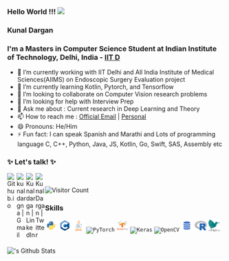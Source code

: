 ### Hello World !!! <img src="https://raw.githubusercontent.com/MartinHeinz/MartinHeinz/master/wave.gif" width="30px">


### Kunal Dargan

### I'm a Masters in Computer Science Student at Indian Institute of Technology, Delhi, India - [IIT D](https://home.iitd.ac.in/)

- 🔭 I’m currently working with IIT Delhi and All India Institute of Medical Sciences(AIIMS) on Endoscopic Surgery Evaluation project
- 🌱 I’m currently learning Kotlin, Pytorch, and Tensorflow
- 👯 I’m looking to collaborate on Computer Vision research problems
- 🤔 I’m looking for help with Interview Prep
- 💬 Ask me about : Current research in Deep Learning and Theory
- 📫 How to reach me : [Official Email](mailto:kunal.dargan@cse.iitd.ac.in) | [Personal](mailto:kdkunal.94@gmail.com)
- 😄 Pronouns: He/Him
- ⚡ Fun fact: I can speak Spanish and Marathi and Lots of programming language C, C++, Python, Java, JS, Kotlin, Go, Swift, SAS, Assembly etc

### ✨ Let's talk! ✨

[<img align="left" alt="Github.io" width="22px" src="https://img.icons8.com/color/96/000000/thinking-male--v1.png"/>](https://kunaldargan.github.io/)
[<img align="left" alt="kunal dargna | Gmail" width="22px" src="https://img.icons8.com/office/96/000000/gmail-login.png"/>](mailto:kdkunal.94@gmail.com)
[<img align="left" alt="Kunal dargan | LinkedIn" width="22px" src="https://img.icons8.com/color/96/000000/linkedin.png"/>](https://www.linkedin.com/in/kunaldargan/)
[<img align="left" alt="Kunal Dargan | Twitter" width="22px" src="https://img.icons8.com/color/48/000000/twitter--v2.png"/>](https://twitter.com/kunaldargan)
<br/>

![Visitor Count](https://profile-counter.glitch.me/Kunaldargan/count.svg)


### Skills
<code><img alt="Python" title="Python" width="28px" src="https://raw.githubusercontent.com/github/explore/80688e429a7d4ef2fca1e82350fe8e3517d3494d/topics/python/python.png"/></code>
<code><img alt="C" title="C" width="28px" src="https://raw.githubusercontent.com/github/explore/80688e429a7d4ef2fca1e82350fe8e3517d3494d/topics/c/c.png"/></code>
<code><img alt="Java" title="Java" width="28px" src="https://raw.githubusercontent.com/github/explore/80688e429a7d4ef2fca1e82350fe8e3517d3494d/topics/java/java.png"/></code>
<code><img alt="PyTorch" title="PyTorch" width="28px" src="https://raw.githubusercontent.com/gilbarbara/logos/master/logos/pytorch.svg"/></code>
<code><img alt="TensorFlow" title="TensorFlow" width="28px" src="https://raw.githubusercontent.com/github/explore/80688e429a7d4ef2fca1e82350fe8e3517d3494d/topics/tensorflow/tensorflow.png"/></code>
<code><img alt="Keras" title="Keras" width="28px" src="https://raw.githubusercontent.com/valohai/ml-logos/master/keras.svg"/></code>
<code><img alt="OpenCV" title="OpenCV" width="28px" src="https://raw.githubusercontent.com/gilbarbara/logos/master/logos/opencv.svg"/></code>
<code><img alt="SQL" title="SQL" width="28px" src="https://raw.githubusercontent.com/github/explore/80688e429a7d4ef2fca1e82350fe8e3517d3494d/topics/sql/sql.png"/></code>
<code><img alt="R" title="R" width="28px" src="https://raw.githubusercontent.com/github/explore/80688e429a7d4ef2fca1e82350fe8e3517d3494d/topics/r/r.png"/></code>
<code><img alt="Latex" title="Latex" width="28px" src="https://raw.githubusercontent.com/github/explore/80688e429a7d4ef2fca1e82350fe8e3517d3494d/topics/latex/latex.png"/></code>

<br/>

<img align="left" alt="'s Github Stats" src="https://github-readme-stats.vercel.app/api?username=Kunaldargan&show_icons=true&hide_border=true" />
